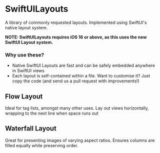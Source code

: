 # SwiftUILayouts

A library of commonly requested layouts. Implemented using SwiftUI's native layout system.

**NOTE: SwiftUILayouts requires iOS 16 or above, as this uses the new SwiftUI Layout system.**

### Why use these?
- Native SwiftUI Layouts are fast and can be safely embedded anywhere in SwiftUI views
- Each layout is self-contained within a file. Want to customise it? Just copy the code (and send us a pull request with improvements!)


## Flow Layout
Ideal for tag lists, amongst many other uses. Lay out views horizontally, wrapping to the next line when space runs out

## Waterfall Layout
Great for presenting images of varying aspect ratios. Ensures columns are filled equally while preserving order.
